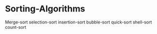 # Sorting-Algorithms
Merge-sort
selection-sort
insertion-sort
bubble-sort
quick-sort
shell-sort
count-sort
